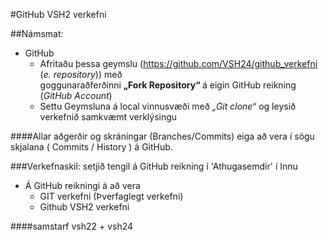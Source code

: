 
#GitHub VSH2 verkefni 

##Námsmat:
*	GitHub
	*	Afritaðu þessa geymslu (https://github.com/VSH24/github_verkefni (<i>e. repository</i>)) með<br> goggunaraðferðinni <b> „Fork Repository“ </b>  á eigin GitHub reikning (<i>GitHub Account</i>) 
	*	Settu Geymsluna á local vinnusvæði með <i>„Git clone“</i> og leysið verkefnið samkvæmt verklýsingu 


####Allar aðgerðir og skráningar (Branches/Commits) eiga að vera í sögu skjalana ( Commits / History ) á GitHub.

###Verkefnaskil: setjið tengil á GitHub reikning í 'Athugasemdir' í Innu  
*	Á GitHub reikningi á að vera 
	*	GIT verkefni (Þverfaglegt verkefni)
	*	Github VSH2 verkefni

####samstarf vsh22 + vsh24
